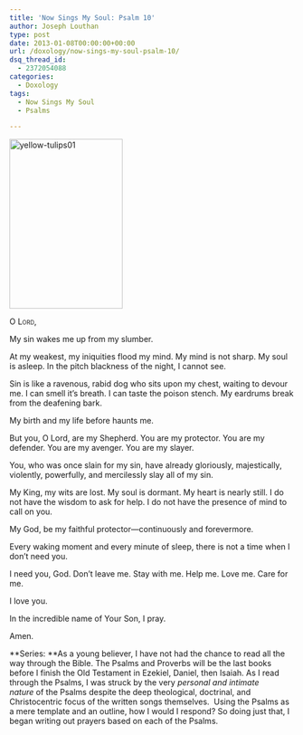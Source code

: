 ```yaml
---
title: 'Now Sings My Soul: Psalm 10'
author: Joseph Louthan
type: post
date: 2013-01-08T00:00:00+00:00
url: /doxology/now-sings-my-soul-psalm-10/
dsq_thread_id:
  - 2372054088
categories:
  - Doxology
tags:
  - Now Sings My Soul
  - Psalms

---
```

<a href="http://theologic.us/doxology/now-sings-my-soul-psalm-10/attachment/yellow-tulips01/" rel="attachment wp-att-1164"><img class="alignright size-medium wp-image-1164" alt="yellow-tulips01" src="https://i0.wp.com/theologic.us/wp-content/uploads/2012/10/yellow-tulips01.jpg?resize=200%2C300" width="200" height="300" srcset="https://i0.wp.com/theologic.us/wp-content/uploads/2012/10/yellow-tulips01.jpg?resize=200%2C300 200w, https://i0.wp.com/theologic.us/wp-content/uploads/2012/10/yellow-tulips01.jpg?w=403 403w" sizes="(max-width: 200px) 100vw, 200px" data-recalc-dims="1" /></a>

<div style="font-variant: small-caps;">
  O Lord,
</div>

My sin wakes me up from my slumber.

At my weakest, my iniquities flood my mind. My mind is not sharp. My soul is asleep. In the pitch blackness of the night, I cannot see.

Sin is like a ravenous, rabid dog who sits upon my chest, waiting to devour me. I can smell it’s breath. I can taste the poison stench. My eardrums break from the deafening bark.

My birth and my life before haunts me.

But you, O Lord, are my Shepherd. You are my protector. You are my defender. You are my avenger. You are my slayer.

You, who was once slain for my sin, have already gloriously, majestically, violently, powerfully, and mercilessly slay all of my sin.

My King, my wits are lost. My soul is dormant. My heart is nearly still. I do not have the wisdom to ask for help. I do not have the presence of mind to call on you.

My God, be my faithful protector—continuously and forevermore.

Every waking moment and every minute of sleep, there is not a time when I don’t need you.

I need you, God. Don’t leave me. Stay with me. Help me. Love me. Care for me.

I love you.

In the incredible name of Your Son, I pray.

Amen.

**Series: **As a young believer, I have not had the chance to read all the way through the Bible. The Psalms and Proverbs will be the last books before I finish the Old Testament in Ezekiel, Daniel, then Isaiah. As I read through the Psalms, I was struck by the very _personal and intimate nature_ of the Psalms despite the deep theological, doctrinal, and Christocentric focus of the written songs themselves.  Using the Psalms as a mere template and an outline, how I would I respond? So doing just that, I began writing out prayers based on each of the Psalms.